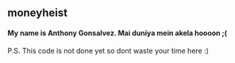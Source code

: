## moneyheist

#### My name is Anthony Gonsalvez. Mai duniya mein akela hoooon ;(


P.S.  This code is not done yet so dont waste your time here :)
